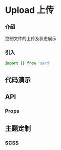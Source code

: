 # Upload 上传

### 介绍

控制文件的上传及状态展示

### 引入

```js
import {} from 'sard'
```

## 代码演示

## API

### Props

## 主题定制

### SCSS

```scss

```
